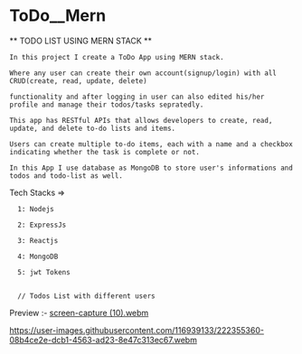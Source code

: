 # ToDo__Mern

** TODO LIST USING MERN STACK **
    
    In this project I create a ToDo App using MERN stack. 

    Where any user can create their own account(signup/login) with all CRUD(create, read, update, delete) 
    
    functionality and after logging in user can also edited his/her profile and manage their todos/tasks sepratedly. 
    
    This app has RESTful APIs that allows developers to create, read, update, and delete to-do lists and items.
    
    Users can create multiple to-do items, each with a name and a checkbox indicating whether the task is complete or not.

    In this App I use database as MongoDB to store user's informations and todos and todo-list as well. 

 
 Tech Stacks =>
 
      1: Nodejs
      
      2: ExpressJs
      
      3: Reactjs
      
      4: MongoDB
      
      5: jwt Tokens
      
      
      // Todos List with different users
      
  Preview :-
      [screen-capture (10).webm](https://user-images.githubusercontent.com/116939133/222355360-08b4ce2e-dcb1-4563-ad23-8e47c313ec67.webm)

  
  https://user-images.githubusercontent.com/116939133/222355360-08b4ce2e-dcb1-4563-ad23-8e47c313ec67.webm
